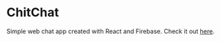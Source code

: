 # ChitChat

Simple web chat app created with React and Firebase. Check it out [here](https://chitchat-web.firebaseapp.com).
